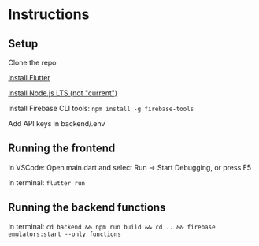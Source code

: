 # Instructions

## Setup

Clone the repo

[Install Flutter](https://docs.flutter.dev/get-started/install)

[Install Node.js LTS (not "current")](https://nodejs.org/en)

Install Firebase CLI tools: `npm install -g firebase-tools`

Add API keys in backend/.env

## Running the frontend

In VSCode: Open main.dart and select Run -> Start Debugging, or press F5

In terminal: `flutter run`

## Running the backend functions

In terminal: `cd backend && npm run build && cd .. && firebase emulators:start --only functions`
